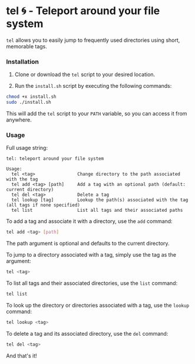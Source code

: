 # tel 🌀 - Teleport around your file system

`tel` allows you to easily jump to frequently used directories using short, memorable tags.

### Installation

1. Clone or download the `tel` script to your desired location.

2. Run the `install.sh` script by executing the following commands:

```sh
chmod +x install.sh
sudo ./install.sh
```

This will add the `tel` script to your `PATH` variable, so you can access it from anywhere.

### Usage

Full usage string:
```
tel: teleport around your file system

Usage:
  tel <tag>                Change directory to the path associated with the tag
  tel add <tag> [path]     Add a tag with an optional path (default: current directory)
  tel del <tag>            Delete a tag
  tel lookup [tag]         Lookup the path(s) associated with the tag (all tags if none specified)
  tel list                 List all tags and their associated paths
```

To add a tag and associate it with a directory, use the `add` command:

```sh
tel add <tag> [path]
```
The path argument is optional and defaults to the current directory.

To jump to a directory associated with a tag, simply use the tag as the argument:

```sh
tel <tag>
```
To list all tags and their associated directories, use the `list` command:

```sh
tel list
```
To look up the directory or directories associated with a tag, use the `lookup` command:

```sh
tel lookup <tag>
```
To delete a tag and its associated directory, use the `del` command:

```sh
tel del <tag>
```

And that's it!
